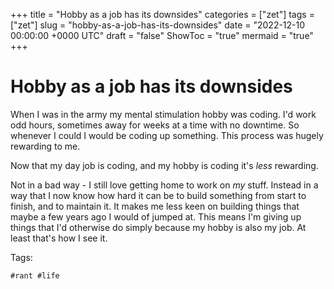 +++
title = "Hobby as a job has its downsides"
categories = ["zet"]
tags = ["zet"]
slug = "hobby-as-a-job-has-its-downsides"
date = "2022-12-10 00:00:00 +0000 UTC"
draft = "false"
ShowToc = "true"
mermaid = "true"
+++

# Hobby as a job has its downsides

When I was in the army my mental stimulation hobby was coding. I'd work
odd hours, sometimes away for weeks at a time with no downtime. So whenever
I could I would be coding up something. This process was hugely rewarding to me.

Now that my day job is coding, and my hobby is coding it's *less* rewarding.

Not in a bad way - I still love getting home to work on *my* stuff. Instead
in a way that I now know how hard it can be to build something from start
to finish, and to maintain it. It makes me less keen on building things 
that maybe a few years ago I would of jumped at. This means I'm giving
up things that I'd otherwise do simply because my hobby is also my job.
At least that's how I see it.

Tags:

    #rant #life

